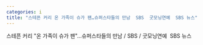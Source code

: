 ```yaml
---
categories: i
title: "스테픈 커리 온 가족이 슈가 팬…슈퍼스타들의 만남  SBS  굿모닝연예  SBS 뉴스"
---
```

스테픈 커리 "온 가족이 슈가 팬"…슈퍼스타들의 만남 / SBS / 굿모닝연예&nbsp;&nbsp;SBS 뉴스